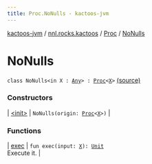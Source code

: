 ```yaml
---
title: Proc.NoNulls - kactoos-jvm
---
```


[kactoos-jvm](../../../index.html) / [nnl.rocks.kactoos](../../index.html) / [Proc](../index.html) / [NoNulls](./index.html)

# NoNulls

`class NoNulls<in X : `[`Any`](https://kotlinlang.org/api/latest/jvm/stdlib/kotlin/-any/index.html)`> : `[`Proc`](../index.html)`<`[`X`](index.html#X)`>` [(source)](https://github.com/neonailol/kactoos/blob/master/kactoos-jvm/src/main/kotlin/nnl/rocks/kactoos/Proc.kt#L29)

### Constructors

| [&lt;init&gt;](-init-.html) | `NoNulls(origin: `[`Proc`](../index.html)`<`[`X`](index.html#X)`>)` |

### Functions

| [exec](exec.html) | `fun exec(input: `[`X`](index.html#X)`): `[`Unit`](https://kotlinlang.org/api/latest/jvm/stdlib/kotlin/-unit/index.html)<br>Execute it. |

